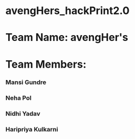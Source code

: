# avengHers_hackPrint2.0

# Team Name: avengHer's
# Team Members:
### Mansi Gundre
### Neha Pol
### Nidhi Yadav
### Haripriya Kulkarni
